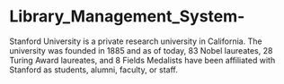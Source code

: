 # Library_Management_System-
Stanford University is a private research university in California. The university was founded in 1885 and as of today, 83 Nobel laureates, 28 Turing Award laureates, and 8 Fields Medalists have been affiliated with Stanford as students, alumni, faculty, or staff. 
